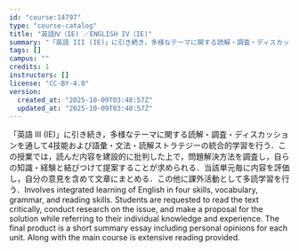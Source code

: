```yaml
---
id: "course:14797"
type: "course-catalog"
title: "英語Ⅳ（IE) ／ENGLISH IV（IE)"
summary: "「英語 III (IE)」に引き続き，多様なテーマに関する読解・調査・ディスカッションを通して4技能および語彙・文法・読解ストラテジーの統合的学習を行う．この授業では，読んだ内容を建設的に批判した上で，問題解決方法を調査し，自らの知識・経験…"
tags: []
campus: ""
credits: 1
instructors: []
license: "CC-BY-4.0"
version:
  created_at: "2025-10-09T03:48:57Z"
  updated_at: "2025-10-09T03:48:57Z"
---
```

「英語 III (IE)」に引き続き，多様なテーマに関する読解・調査・ディスカッションを通して4技能および語彙・文法・読解ストラテジーの統合的学習を行う．この授業では，読んだ内容を建設的に批判した上で，問題解決方法を調査し，自らの知識・経験と結びつけて提案することが求められる．当該単元毎に内容を評価し，自分の意見を含めて文章にまとめる．この他に課外活動として多読学習を行う．Involves integrated learning of English in four skills, vocabulary, grammar, and reading skills. Students are requested to read the text critically, conduct research on the issue, and make a proposal for the solution while referring to their individual knowledge and experience. The final product is a short summary essay including personal opinions for each unit. Along with the main course is extensive reading provided.
